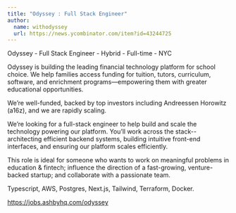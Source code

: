 ```yaml
---
title: "Odyssey : Full Stack Engineer"
author:
  name: withodyssey
  url: https://news.ycombinator.com/item?id=43244725
---
```

Odyssey - Full Stack Engineer - Hybrid - Full-time - NYC

Odyssey is building the leading financial technology platform for school choice. We help families access funding for tuition, tutors, curriculum, software, and enrichment programs—empowering them with greater educational opportunities.

We’re well-funded, backed by top investors including Andreessen Horowitz (a16z), and we are rapidly scaling.

We’re looking for a full-stack engineer to help build and scale the technology powering our platform. You’ll work across the stack-- architecting efficient backend systems, building intuitive front-end interfaces, and ensuring our platform scales efficiently.

This role is ideal for someone who wants to work on meaningful problems in education &amp; fintech; influence the direction of a fast-growing, venture-backed startup; and collaborate with a passionate team.

Typescript, AWS, Postgres, Next.js, Tailwind, Terraform, Docker.

<a href="https:&#x2F;&#x2F;jobs.ashbyhq.com&#x2F;odyssey" rel="nofollow">https:&#x2F;&#x2F;jobs.ashbyhq.com&#x2F;odyssey</a>
<JobApplication />
